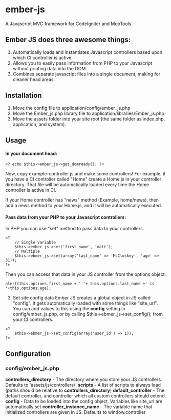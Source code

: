 ember-js
========

A Javascript MVC framework for CodeIgniter and MooTools.

## Ember JS does three awesome things:
1. Automatically loads and instantiates Javascript controllers based upon which CI controller is active.
2. Allows you to easily pass information from PHP to your Javascript without printing data into the DOM.
3. Combines separate javascript files into a single document, making for cleaner head areas.

## Installation
1. Move the config file to application/config/ember_js.php
2. Move the Ember_js.php library file to application/libraries/Ember_js.php
3. Move the assets folder into your site root (the same folder as index.php, application, and system).

## Usage
#### In your document head:
```
<? echo $this->ember_js->get_domready(); ?>
```

Now, copy example-controller.js and make some controllers! For example, if you have a CI controller called "Home" create a Home.js in your controller directory. That file will be automatically loaded every time the Home controller is active in CI. 

If your Home controller has "news" method (Example, home/news), then add a news method to your Home.js, and it will be automatically executed.

#### Pass data from your PHP to your Javascript controllers:

In PHP you can use "set" method to pass data to your controllers.
```
<?
	// Single variable
	$this->ember_js->set('first_name', 'matt');
	// Multiple
	$this->ebmer_js->set(array('last_name' => 'McCloskey', 'age' => 31));
?>
```

Then you can access that data in your JS controller from the options object:
```
alert(this.options.first_name + ' '+ this.options.last_name +' is '+this.options.age);
```

3. Set site config data
Ember JS creates a global object in JS called "config". It gets automatically loaded with some things like "site_url". You can add values to this using the __config__ setting in config/ember_js.php, or by calling $this->ebmer_js->set_config(); from your CI controllers.

````
<?
	$this->ebmer_js->set_config(array('user_id') => 1));
?>
````

## Configuration

### config/ember_js.php
**controllers_directory** - The directory where you store your JS controllers. Defaults to 'assets/js/controllers/'
**scripts** - A list of scripts to always load (paths should be relative to **controllers_directory**)
**default_controller** - The default controller, and controller which all custom controllers should extend.
**config** - Data to be loaded into the config object. Variables like site_url are automatically set
**controller_instance_name** - The variable name that initialized controllers are given in JS. Defaults to window.controller